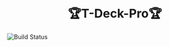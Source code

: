 <h1 align = "center">🏆T-Deck-Pro🏆</h1>

![Build Status](https://github.com/Xinyuan-LilyGO/T-Deck-Pro/actions/workflows/platformio.yml/badge.svg?event=push)


